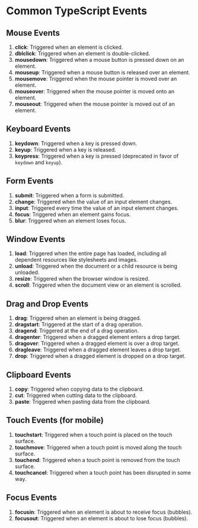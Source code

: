 # Common TypeScript Events

## Mouse Events
1. **click**: Triggered when an element is clicked.
2. **dblclick**: Triggered when an element is double-clicked.
3. **mousedown**: Triggered when a mouse button is pressed down on an element.
4. **mouseup**: Triggered when a mouse button is released over an element.
5. **mousemove**: Triggered when the mouse pointer is moved over an element.
6. **mouseover**: Triggered when the mouse pointer is moved onto an element.
7. **mouseout**: Triggered when the mouse pointer is moved out of an element.

## Keyboard Events
1. **keydown**: Triggered when a key is pressed down.
2. **keyup**: Triggered when a key is released.
3. **keypress**: Triggered when a key is pressed (deprecated in favor of `keydown` and `keyup`).

## Form Events
1. **submit**: Triggered when a form is submitted.
2. **change**: Triggered when the value of an input element changes.
3. **input**: Triggered every time the value of an input element changes.
4. **focus**: Triggered when an element gains focus.
5. **blur**: Triggered when an element loses focus.

## Window Events
1. **load**: Triggered when the entire page has loaded, including all dependent resources like stylesheets and images.
2. **unload**: Triggered when the document or a child resource is being unloaded.
3. **resize**: Triggered when the browser window is resized.
4. **scroll**: Triggered when the document view or an element is scrolled.

## Drag and Drop Events
1. **drag**: Triggered when an element is being dragged.
2. **dragstart**: Triggered at the start of a drag operation.
3. **dragend**: Triggered at the end of a drag operation.
4. **dragenter**: Triggered when a dragged element enters a drop target.
5. **dragover**: Triggered when a dragged element is over a drop target.
6. **dragleave**: Triggered when a dragged element leaves a drop target.
7. **drop**: Triggered when a dragged element is dropped on a drop target.

## Clipboard Events
1. **copy**: Triggered when copying data to the clipboard.
2. **cut**: Triggered when cutting data to the clipboard.
3. **paste**: Triggered when pasting data from the clipboard.

## Touch Events (for mobile)
1. **touchstart**: Triggered when a touch point is placed on the touch surface.
2. **touchmove**: Triggered when a touch point is moved along the touch surface.
3. **touchend**: Triggered when a touch point is removed from the touch surface.
4. **touchcancel**: Triggered when a touch point has been disrupted in some way.

## Focus Events
1. **focusin**: Triggered when an element is about to receive focus (bubbles).
2. **focusout**: Triggered when an element is about to lose focus (bubbles).
